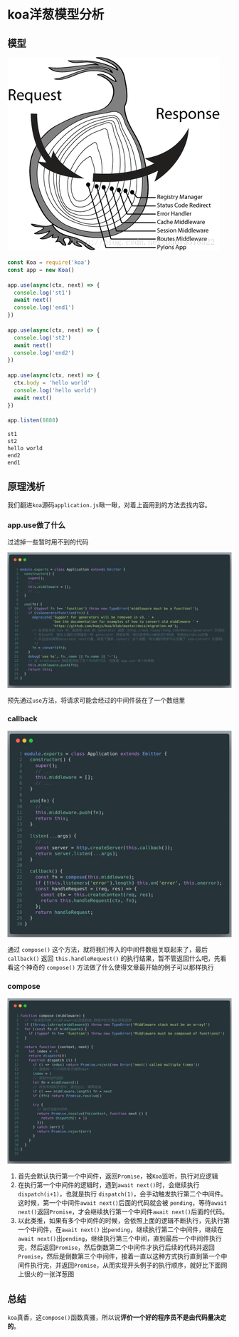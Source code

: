# koa洋葱模型分析
## 模型

![](./img/onion.png)
```js
const Koa = require('koa')
const app = new Koa()

app.use(async(ctx, next) => {
  console.log('st1')
  await next()
  console.log('end1')
})

app.use(async(ctx, next) => {
  console.log('st2')
  await next()
  console.log('end2')
})

app.use(async(ctx, next) => {
  ctx.body = 'hello world'
  console.log('hello world')
  await next()
})

app.listen(8888)
```
```
st1
st2
hello world
end2
end1
```

## 原理浅析
我们翻进`koa`源码`application.js`瞅一瞅，对着上面用到的方法去找内容。

### app.use做了什么

过滤掉一些暂时用不到的代码

![](./img/app.png)

预先通过`use`方法，将请求可能会经过的中间件装在了一个数组里

### callback

![](./img/callback.png)

通过 `compose()` 这个方法，就将我们传入的中间件数组关联起来了，最后 `callback()` 返回 `this.handleRequest()` 的执行结果，暂不管返回什么吧，先看看这个神奇的
`compose()` 方法做了什么使得文章最开始的例子可以那样执行

### compose

![](./img/compose.png)

1. 首先会默认执行第一个中间件，返回`Promise`，被`Koa`监听，执行对应逻辑
2. 在执行第一个中间件的逻辑时，遇到`await next()`时，会继续执行`dispatch(i+1)`，也就是执行 `dispatch(1)`，会手动触发执行第二个中间件。这时候，第一个中间件`await next()`后面的代码就会被 `pending`，等待`await next()`返回`Promise`，才会继续执行第一个中间件`await next()`后面的代码。
3. 以此类推，如果有多个中间件的时候，会依照上面的逻辑不断执行，先执行第一个中间件，在`await next()` 出`pending`，继续执行第二个中间件，继续在`await next()`出`pending`，继续执行第三个中间，直到最后一个中间件执行完，然后返回`Promise`，然后倒数第二个中间件才执行后续的代码并返回`Promise`，然后是倒数第三个中间件，接着一直以这种方式执行直到第一个中间件执行完，并返回`Promise`，从而实现开头例子的执行顺序，就好比下面网上很火的一张洋葱图

## 总结

`koa`真香，这`compose()`函数真骚，所以说<b>评价一个好的程序员不是由代码量决定的</b>。
